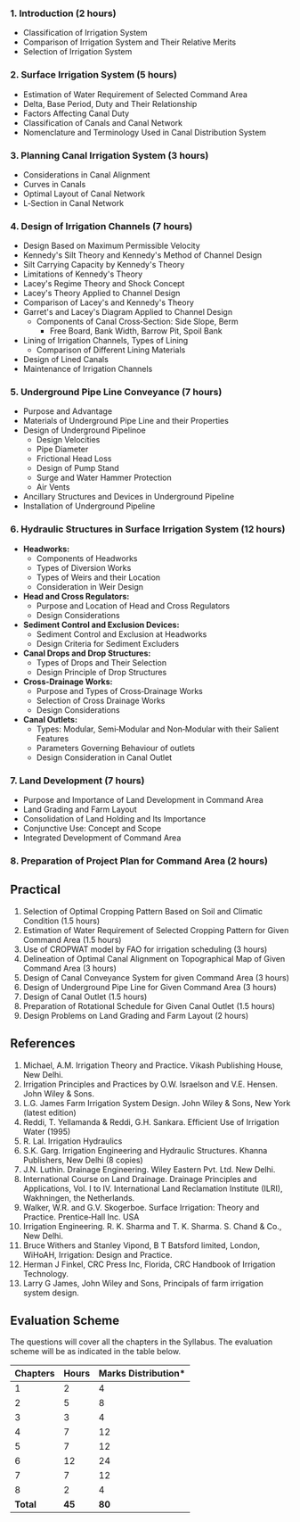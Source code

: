 ### 1. Introduction (2 hours)

* Classification of Irrigation System
* Comparison of Irrigation System and Their Relative Merits
* Selection of Irrigation System

### 2. Surface Irrigation System (5 hours)

* Estimation of Water Requirement of Selected Command Area
* Delta, Base Period, Duty and Their Relationship
* Factors Affecting Canal Duty
* Classification of Canals and Canal Network
* Nomenclature and Terminology Used in Canal Distribution System

### 3. Planning Canal Irrigation System (3 hours)

* Considerations in Canal Alignment
* Curves in Canals
* Optimal Layout of Canal Network
* L‐Section in Canal Network

### 4. Design of Irrigation Channels (7 hours)

* Design Based on Maximum Permissible Velocity
* Kennedy's Silt Theory and Kennedy's Method of Channel Design
* Silt Carrying Capacity by Kennedy's Theory
* Limitations of Kennedy's Theory
* Lacey's Regime Theory and Shock Concept
* Lacey's Theory Applied to Channel Design
* Comparison of Lacey's and Kennedy's Theory
* Garret's and Lacey's Diagram Applied to Channel Design
    * Components of Canal Cross‐Section: Side Slope, Berm
        * Free Board, Bank Width, Barrow Pit, Spoil Bank
* Lining of Irrigation Channels, Types of Lining
    * Comparison of Different Lining Materials
* Design of Lined Canals
* Maintenance of Irrigation Channels

### 5. Underground Pipe Line Conveyance (7 hours)

* Purpose and Advantage
* Materials of Underground Pipe Line and their Properties
* Design of Underground Pipelinoe
    * Design Velocities
    * Pipe Diameter
    * Frictional Head Loss
    * Design of Pump Stand
    * Surge and Water Hammer Protection
    * Air Vents
* Ancillary Structures and Devices in Underground Pipeline
* Installation of Underground Pipeline

### 6. Hydraulic Structures in Surface Irrigation System (12 hours)

* **Headworks:**
    * Components of Headworks
    * Types of Diversion Works
    * Types of Weirs and their Location
    * Consideration in Weir Design
* **Head and Cross Regulators:**
    * Purpose and Location of Head and Cross Regulators
    * Design Considerations
* **Sediment Control and Exclusion Devices:**
    * Sediment Control and Exclusion at Headworks
    * Design Criteria for Sediment Excluders
* **Canal Drops and Drop Structures:**
    * Types of Drops and Their Selection
    * Design Principle of Drop Structures
* **Cross‐Drainage Works:**
    * Purpose and Types of Cross‐Drainage Works
    * Selection of Cross Drainage Works
    * Design Considerations
* **Canal Outlets:**
    * Types: Modular, Semi‐Modular and Non‐Modular with their Salient Features
    * Parameters Governing Behaviour of outlets
    * Design Consideration in Canal Outlet

### 7. Land Development (7 hours)

* Purpose and Importance of Land Development in Command Area
* Land Grading and Farm Layout
* Consolidation of Land Holding and Its Importance
* Conjunctive Use: Concept and Scope
* Integrated Development of Command Area

### 8. Preparation of Project Plan for Command Area (2 hours)

## Practical

1. Selection of Optimal Cropping Pattern Based on Soil and Climatic Condition (1.5 hours)
2. Estimation of Water Requirement of Selected Cropping Pattern for Given Command Area (1.5 hours)
3. Use of CROPWAT model by FAO for irrigation scheduling (3 hours)
4. Delineation of Optimal Canal Alignment on Topographical Map of Given Command Area (3 hours)
5. Design of Canal Conveyance System for given Command Area (3 hours)
6. Design of Underground Pipe Line for Given Command Area (3 hours)
7. Design of Canal Outlet (1.5 hours)
8. Preparation of Rotational Schedule for Given Canal Outlet (1.5 hours)
9. Design Problems on Land Grading and Farm Layout (2 hours)

## References

1. Michael, A.M. Irrigation Theory and Practice. Vikash Publishing House, New Delhi.
2. Irrigation Principles and Practices by O.W. Israelson and V.E. Hensen. John Wiley & Sons.
3. L.G. James Farm Irrigation System Design. John Wiley & Sons, New York (latest edition)
4. Reddi, T. Yellamanda & Reddi, G.H. Sankara. Efficient Use of Irrigation Water (1995)
5. R. Lal. Irrigation Hydraulics
6. S.K. Garg. Irrigation Engineering and Hydraulic Structures. Khanna Publishers, New Delhi (8 copies)
7. J.N. Luthin. Drainage Engineering. Wiley Eastern Pvt. Ltd. New Delhi.
8. International Course on Land Drainage. Drainage Principles and Applications, Vol. I to IV. International Land Reclamation Institute (ILRI), Wakhningen, the Netherlands.
9. Walker, W.R. and G.V. Skogerboe. Surface Irrigation: Theory and Practice. Prentice‐Hall Inc. USA
10. Irrigation Engineering. R. K. Sharma and T. K. Sharma. S. Chand & Co., New Delhi.
11. Bruce Withers and Stanley Vipond, B T Batsford limited, London, WiHoAH, Irrigation: Design and Practice.
12. Herman J Finkel, CRC Press Inc, Florida, CRC Handbook of Irrigation Technology.
13. Larry G James, John Wiley and Sons, Principals of farm irrigation system design.

## Evaluation Scheme

The questions will cover all the chapters in the Syllabus. The evaluation scheme will be as indicated in the table below.

| Chapters  | Hours  | Marks Distribution* |
| --------- | ------ | ------------------- |
| 1         | 2      | 4                   |
| 2         | 5      | 8                   |
| 3         | 3      | 4                   |
| 4         | 7      | 12                  |
| 5         | 7      | 12                  |
| 6         | 12     | 24                  |
| 7         | 7      | 12                  |
| 8         | 2      | 4                   |
| **Total** | **45** | **80**              |

